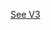 [See V3](https://cad.onshape.com/documents/d8cdaac2e1648a2e78c34129/w/b444d6c0e78bb24a7910ad06/e/74b3584306ebc0938ec6613a?renderMode=0&uiState=668ca75c2de9c071e9b942c7)
